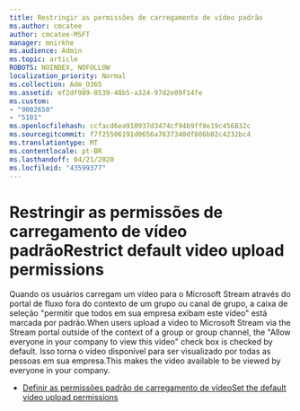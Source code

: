 ```yaml
---
title: Restringir as permissões de carregamento de vídeo padrão
ms.author: cmcatee
author: cmcatee-MSFT
manager: mnirkhe
ms.audience: Admin
ms.topic: article
ROBOTS: NOINDEX, NOFOLLOW
localization_priority: Normal
ms.collection: Adm_O365
ms.assetid: ef2df989-8539-48b5-a324-97d2e09f14fe
ms.custom:
- "9002650"
- "5101"
ms.openlocfilehash: ccfacd6ea910937d3474cf94b9ff8e19c456832c
ms.sourcegitcommit: f7f25506191d0656a7637340df806b82c4232bc4
ms.translationtype: MT
ms.contentlocale: pt-BR
ms.lasthandoff: 04/21/2020
ms.locfileid: "43599377"
---
```

# <a name="restrict-default-video-upload-permissions"></a><span data-ttu-id="a3e05-102">Restringir as permissões de carregamento de vídeo padrão</span><span class="sxs-lookup"><span data-stu-id="a3e05-102">Restrict default video upload permissions</span></span>

<span data-ttu-id="a3e05-103">Quando os usuários carregam um vídeo para o Microsoft Stream através do portal de fluxo fora do contexto de um grupo ou canal de grupo, a caixa de seleção "permitir que todos em sua empresa exibam este vídeo" está marcada por padrão.</span><span class="sxs-lookup"><span data-stu-id="a3e05-103">When users upload a video to Microsoft Stream via the Stream portal outside of the context of a group or group channel, the "Allow everyone in your company to view this video" check box is checked by default.</span></span> <span data-ttu-id="a3e05-104">Isso torna o vídeo disponível para ser visualizado por todas as pessoas em sua empresa.</span><span class="sxs-lookup"><span data-stu-id="a3e05-104">This makes the video available to be viewed by everyone in your company.</span></span>

- [<span data-ttu-id="a3e05-105">Definir as permissões padrão de carregamento de vídeo</span><span class="sxs-lookup"><span data-stu-id="a3e05-105">Set the default video upload permissions</span></span>](https://docs.microsoft.com/stream/default-video-permissions)
